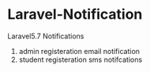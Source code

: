 # Laravel-Notification
Laravel5.7 Notifications
  1. admin registeration email notification
  2. student registeration sms notifcations
